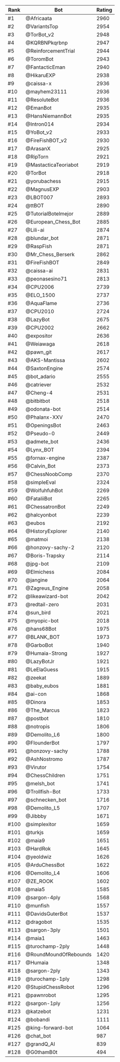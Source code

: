 Rank|Bot|Rating
---|---|---
#1|@Africaata|2960
#2|@VariantsTop|2954
#3|@TorBot_v2|2948
#4|@KQRBNPkqrbnp|2947
#5|@ReinforcementTrial|2944
#6|@ToromBot|2943
#7|@FantacticEman|2940
#8|@HikaruEXP|2938
#9|@caissa-x|2936
#10|@mayhem23111|2936
#11|@ResoluteBot|2936
#12|@EmanBot|2935
#13|@HansNiemannBot|2935
#14|@Intron014|2934
#15|@YoBot_v2|2933
#16|@FireFishBOT_v2|2930
#17|@ArasanX|2925
#18|@RipTorn|2921
#19|@MastacticaTeoriabot|2919
#20|@TorBot|2918
#21|@yorubachess|2915
#22|@MagnusEXP|2903
#23|@LBOT007|2893
#24|@ttBOT|2890
#25|@TutorialBotelmejor|2889
#26|@European_Chess_Bot|2885
#27|@Lili-ai|2874
#28|@blundar_bot|2871
#29|@RaspFish|2871
#30|@Mr_Chess_Berserk|2862
#31|@FireFishBOT|2849
#32|@caissa-ai|2831
#33|@peonasesino71|2813
#34|@CPU2006|2739
#35|@ELO_1500|2737
#36|@AquaFlame|2736
#37|@CPU2010|2724
#38|@LazyBot|2675
#39|@CPU2002|2662
#40|@expositor|2636
#41|@Weiawaga|2618
#42|@pawn_git|2617
#43|@AKS-Mantissa|2602
#44|@SaxtonEngine|2574
#45|@bot_adario|2555
#46|@catriever|2532
#47|@Cheng-4|2531
#48|@bitbitbot|2518
#49|@odonata-bot|2514
#50|@Phalanx-XXV|2470
#51|@OpeningsBot|2463
#52|@Pseudo-0|2449
#53|@admete_bot|2436
#54|@Lynx_BOT|2394
#55|@fornax-engine|2387
#56|@Calvin_Bot|2373
#57|@ChessNoobComp|2370
#58|@simpleEval|2324
#59|@WolfuhfuhBot|2269
#60|@FataliiBot|2265
#61|@ChessatronBot|2249
#62|@halcyonbot|2239
#63|@eubos|2192
#64|@HistoryExplorer|2140
#65|@matmoi|2138
#66|@honzovy-sachy-2|2120
#67|@Boris-Trapsky|2114
#68|@jpg-bot|2109
#69|@Elmichess|2084
#70|@jangine|2064
#71|@Zagreus_Engine|2058
#72|@likeawizard-bot|2042
#73|@redtail-zero|2031
#74|@sun_bird|2021
#75|@myopic-bot|2018
#76|@hans68Bot|1975
#77|@BLANK_BOT|1973
#78|@GarboBot|1940
#79|@Humaia-Strong|1927
#80|@LazyBotJr|1921
#81|@LeElaGuess|1915
#82|@zeekat|1889
#83|@baby_eubos|1881
#84|@ai-con|1868
#85|@Dinora|1853
#86|@The_Marcus|1823
#87|@postbot|1810
#88|@notropis|1806
#89|@Demolito_L6|1800
#90|@FlounderBot|1797
#91|@honzovy-sachy|1788
#92|@AshNostromo|1787
#93|@Virutor|1754
#94|@ChessChildren|1751
#95|@melsh_bot|1741
#96|@Trollfish-Bot|1733
#97|@schnecken_bot|1716
#98|@Demolito_L5|1707
#99|@Jibbby|1671
#100|@simplexitor|1659
#101|@turkjs|1659
#102|@maia9|1651
#103|@HardRok|1645
#104|@yeoldwiz|1626
#105|@ArduChessBot|1622
#106|@Demolito_L4|1606
#107|@ZE_ROOK|1602
#108|@maia5|1585
#109|@sargon-4ply|1568
#110|@munfish|1557
#111|@DavidsGuterBot|1537
#112|@dragobot|1535
#113|@sargon-3ply|1501
#114|@maia1|1463
#115|@turochamp-2ply|1448
#116|@RoundMoundOfRebounds|1420
#117|@Humaia|1348
#118|@sargon-2ply|1343
#119|@turochamp-1ply|1298
#120|@StupidChessRobot|1296
#121|@pawnrobot|1295
#122|@sargon-1ply|1256
#123|@katzebot|1231
#124|@bobandi|1111
#125|@king-forward-bot|1064
#126|@chat_bot|987
#127|@grandQ_AI|839
#128|@G0thamB0t|494
